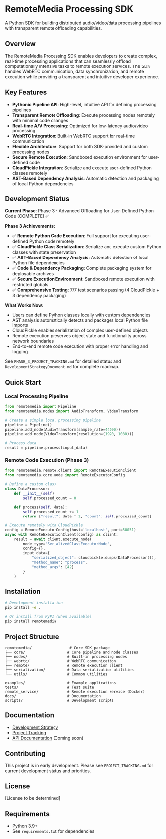 # RemoteMedia Processing SDK

A Python SDK for building distributed audio/video/data processing pipelines with transparent remote offloading capabilities.

## Overview

The RemoteMedia Processing SDK enables developers to create complex, real-time processing applications that can seamlessly offload computationally intensive tasks to remote execution services. The SDK handles WebRTC communication, data synchronization, and remote execution while providing a transparent and intuitive developer experience.

## Key Features

- **Pythonic Pipeline API**: High-level, intuitive API for defining processing pipelines
- **Transparent Remote Offloading**: Execute processing nodes remotely with minimal code changes
- **Real-time A/V Processing**: Optimized for low-latency audio/video processing
- **WebRTC Integration**: Built-in WebRTC support for real-time communication
- **Flexible Architecture**: Support for both SDK-provided and custom processing nodes
- **Secure Remote Execution**: Sandboxed execution environment for user-defined code
- **CloudPickle Integration**: Serialize and execute user-defined Python classes remotely
- **AST-Based Dependency Analysis**: Automatic detection and packaging of local Python dependencies

## Development Status

**Current Phase**: Phase 3 - Advanced Offloading for User-Defined Python Code (COMPLETE) ✅

**Phase 3 Achievements:**
- ✅ **Remote Python Code Execution**: Full support for executing user-defined Python code remotely
- ✅ **CloudPickle Class Serialization**: Serialize and execute custom Python classes with state preservation
- ✅ **AST-Based Dependency Analysis**: Automatic detection of local Python file dependencies
- ✅ **Code & Dependency Packaging**: Complete packaging system for deployable archives
- ✅ **Secure Execution Environment**: Sandboxed remote execution with restricted globals
- ✅ **Comprehensive Testing**: 7/7 test scenarios passing (4 CloudPickle + 3 dependency packaging)

**What Works Now:**
- Users can define Python classes locally with custom dependencies
- AST analysis automatically detects and packages local Python file imports
- CloudPickle enables serialization of complex user-defined objects
- Remote execution preserves object state and functionality across network boundaries
- End-to-end remote code execution with proper error handling and logging

See `PHASE_3_PROJECT_TRACKING.md` for detailed status and `DevelopmentStrategyDocument.md` for complete roadmap.

## Quick Start

### Local Processing Pipeline
```python
from remotemedia import Pipeline
from remotemedia.nodes import AudioTransform, VideoTransform

# Create a simple local processing pipeline
pipeline = Pipeline()
pipeline.add_node(AudioTransform(sample_rate=44100))
pipeline.add_node(VideoTransform(resolution=(1920, 1080)))

# Process data
result = pipeline.process(input_data)
```

### Remote Code Execution (Phase 3)
```python
from remotemedia.remote.client import RemoteExecutionClient
from remotemedia.core.node import RemoteExecutorConfig

# Define a custom class
class DataProcessor:
    def __init__(self):
        self.processed_count = 0
    
    def process(self, data):
        self.processed_count += 1
        return {"result": data * 2, "count": self.processed_count}

# Execute remotely with CloudPickle
config = RemoteExecutorConfig(host='localhost', port=50051)
async with RemoteExecutionClient(config) as client:
    result = await client.execute_node(
        node_type="SerializedClassExecutorNode",
        config={},
        input_data={
            "serialized_object": cloudpickle.dumps(DataProcessor()),
            "method_name": "process",
            "method_args": [42]
        }
    )
```

## Installation

```bash
# Development installation
pip install -e .

# Or install from PyPI (when available)
pip install remotemedia
```

## Project Structure

```
remotemedia/                 # Core SDK package
├── core/                   # Core pipeline and node classes
├── nodes/                  # Built-in processing nodes
├── webrtc/                 # WebRTC communication
├── remote/                 # Remote execution client
├── serialization/          # Data serialization utilities
└── utils/                  # Common utilities

examples/                   # Example applications
tests/                      # Test suite
remote_service/             # Remote execution service (Docker)
docs/                       # Documentation
scripts/                    # Development scripts
```

## Documentation

- [Development Strategy](DevelopmentStrategyDocument.md)
- [Project Tracking](PROJECT_TRACKING.md)
- [API Documentation](docs/) (Coming soon)

## Contributing

This project is in early development. Please see `PROJECT_TRACKING.md` for current development status and priorities.

## License

[License to be determined]

## Requirements

- Python 3.9+
- See `requirements.txt` for dependencies 